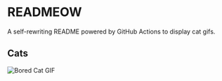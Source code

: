 # READMEOW

A self-rewriting README powered by GitHub Actions to display cat gifs.

## Cats

![Bored Cat GIF](https://media1.giphy.com/media/mlvseq9yvZhba/200.gif?cid=9acd02da9em952jmsqxt2l46vrgbuglnep9lc4c3mjty6ehi&ep=v1_gifs_search&rid=200.gif&ct=g)
